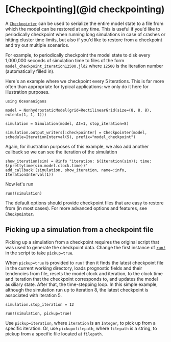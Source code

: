 # [Checkpointing](@id checkpointing)

A [`Checkpointer`](@ref) can be used to serialize the entire model state to a file from which the model
can be restored at any time. This is useful if you'd like to periodically checkpoint when running
long simulations in case of crashes or hitting cluster time limits, but also if you'd like to restore
from a checkpoint and try out multiple scenarios.

For example, to periodically checkpoint the model state to disk every 1,000,000 seconds of simulation
time to files of the form `model_checkpoint_iteration12500.jld2` where `12500` is the iteration
number (automatically filled in).

Here's an example where we checkpoint every 5 iterations. This is far more often than appropriate for typical applications: we only do it here for
illustration purposes.

```@repl checkpointing
using Oceananigans

model = NonhydrostaticModel(grid=RectilinearGrid(size=(8, 8, 8), extent=(1, 1, 1)))

simulation = Simulation(model, Δt=1, stop_iteration=8)

simulation.output_writers[:checkpointer] = Checkpointer(model, schedule=IterationInterval(5), prefix="model_checkpoint")
```

Again, for illustration purposes of this example, we also add another callback so we can see the iteration
of the simulation

```@repl checkpointing
show_iteration(sim) = @info "iteration: $(iteration(sim)); time: $(prettytime(sim.model.clock.time))"
add_callback!(simulation, show_iteration, name=:info, IterationInterval(1))
```

Now let's run

```@repl checkpointing
run!(simulation)
```

The default options should provide checkpoint files that are easy to restore from (in most cases).
For more advanced options and features, see [`Checkpointer`](@ref).

## Picking up a simulation from a checkpoint file

Picking up a simulation from a checkpoint requires the original script that was used to generate
the checkpoint data. Change the first instance of [`run!`](@ref) in the script to take `pickup=true`.

When `pickup=true` is provided to `run!` then it finds the latest checkpoint file in the current working
directory, loads prognostic fields and their tendencies from file, resets the model clock and iteration,
to the clock time and iteration that the checkpoint corresponds to, and updates the model auxiliary state.
After that, the time-stepping loop. In this simple example, although the simulation run up to iteration 8,
the latest checkpoint is associated with iteration 5.

```@repl checkpointing
simulation.stop_iteration = 12

run!(simulation, pickup=true)
```

Use `pickup=iteration`, where `iteration` is an `Integer`, to pick up from a specific iteration.
Or, use `pickup=filepath`, where `filepath` is a string, to pickup from a specific file located
at `filepath`.
